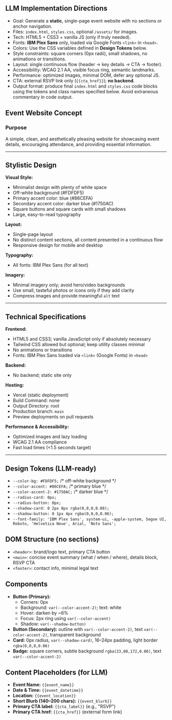 ## LLM Implementation Directions

- Goal: Generate a **static**, single-page event website with no sections or anchor navigation.
- Files: `index.html`, `styles.css`, optional `/assets/` for images.
- Tech: HTML5 + CSS3 + vanilla JS (only if truly needed).
- Fonts: **IBM Plex Sans** only, loaded via Google Fonts `<link>` in `<head>`.
- Colors: Use the CSS variables defined in **Design Tokens** below.
- Style constraints: square corners (0px radii), small shadows, no animations or transitions.
- Layout: single continuous flow (header → key details → CTA → footer).
- Accessibility: WCAG 2.1 AA, visible focus ring, semantic landmarks.
- Performance: optimized images, minimal DOM, defer any optional JS.
- CTA: external RSVP link only (`{{cta_href}}`); **no backend**.
- Output format: produce final `index.html` and `styles.css` code blocks using the tokens and class names specified below. Avoid extraneous commentary in code output.

## Event Website Concept

### Purpose

A simple, clean, and aesthetically pleasing website for showcasing event details, encouraging attendance, and providing essential information.

---

## Stylistic Design

**Visual Style:**

- Minimalist design with plenty of white space
- Off-white background (#FDFDF5)
- Primary accent color: blue (#86CEFA)
- Secondary accent color: darker blue (#1750AC)
- Square buttons and square cards with small shadows
- Large, easy-to-read typography

**Layout:**

- Single-page layout
- No distinct content sections, all content presented in a continuous flow
- Responsive design for mobile and desktop

**Typography:**

- All fonts: IBM Plex Sans (for all text)

**Imagery:**

- Minimal imagery only; avoid hero/video backgrounds
- Use small, tasteful photos or icons only if they add clarity
- Compress images and provide meaningful `alt` text

---

## Technical Specifications

**Frontend:**

- HTML5 and CSS3; vanilla JavaScript only if absolutely necessary
- Tailwind CSS allowed but optional; keep utility classes minimal
- No animations or transitions
- Fonts: IBM Plex Sans loaded via `<link>` (Google Fonts) in `<head>`

**Backend:**

- No backend; static site only

**Hosting:**

- Vercel (static deployment)
- Build Command: none
- Output Directory: root
- Production branch: `main`
- Preview deployments on pull requests

**Performance & Accessibility:**

- Optimized images and lazy loading
- WCAG 2.1 AA compliance
- Fast load times (<1.5 seconds target)

---

## Design Tokens (LLM-ready)

- `--color-bg: #FDFDF5;`  /* off-white background */
- `--color-accent: #86CEFA;`  /* primary blue */
- `--color-accent-2: #1750AC;`  /* darker blue */
- `--radius-card: 0px;`
- `--radius-button: 0px;`
- `--shadow-card: 0 2px 8px rgba(0,0,0,0.08);`
- `--shadow-button: 0 1px 4px rgba(0,0,0,0.06);`
- `--font-family: 'IBM Plex Sans', system-ui, -apple-system, Segoe UI, Roboto, 'Helvetica Neue', Arial, 'Noto Sans';`

## DOM Structure (no sections)

- `<header>`: brand/logo text, primary CTA button
- `<main>`: concise event summary (what / when / where), details block, RSVP CTA
- `<footer>`: contact info, minimal legal text

## Components

- **Button (Primary):**
  - Corners: 0px
  - Background: `var(--color-accent-2)`; text: white
  - Hover: darken by ~6%
  - Focus: 2px ring using `var(--color-accent)`
  - Shadow: `var(--shadow-button)`
- **Button (Secondary):** outline with `var(--color-accent-2)`, text `var(--color-accent-2)`, transparent background
- **Card:** 0px radius, `var(--shadow-card)`, 16–24px padding, light border `rgba(0,0,0,0.06)`
- **Badge:** square corners, subtle background `rgba(23,80,172,0.06)`, text `var(--color-accent-2)`

## Content Placeholders (for LLM)

- **Event Name:** `{{event_name}}`
- **Date & Time:** `{{event_datetime}}`
- **Location:** `{{event_location}}`
- **Short Blurb (140–200 chars):** `{{event_blurb}}`
- **Primary CTA label:** `{{cta_label}}` (e.g., "RSVP")
- **Primary CTA href:** `{{cta_href}}` (external form link)